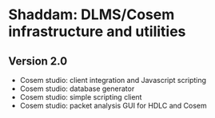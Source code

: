 # Shaddam: DLMS/Cosem infrastructure and utilities

## Version 2.0

  * Cosem studio: client integration and Javascript scripting  
  * Cosem studio: database generator
  * Cosem studio: simple scripting client
  * Cosem studio: packet analysis GUI for HDLC and Cosem
  
